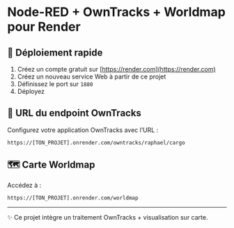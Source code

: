# Node-RED + OwnTracks + Worldmap pour Render

## 🚀 Déploiement rapide

1. Créez un compte gratuit sur [https://render.com](https://render.com)
2. Créez un nouveau service Web à partir de ce projet
3. Définissez le port sur `1880`
4. Déployez

## 📍 URL du endpoint OwnTracks

Configurez votre application OwnTracks avec l’URL :

```
https://[TON_PROJET].onrender.com/owntracks/raphael/cargo
```

## 🗺️ Carte Worldmap

Accédez à :

```
https://[TON_PROJET].onrender.com/worldmap
```

---

✨ Ce projet intègre un traitement OwnTracks + visualisation sur carte.
